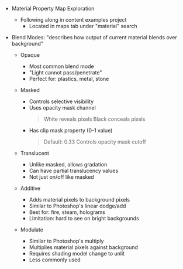 * Material Property Map Exploration
  * Following along in content examples project
    * Located in maps tab under "material" search
    
* Blend Modes: "describes how output of current material blends over background"
  * Opaque
    - Most common blend mode
    - "Light cannot pass/penetrate"
    - Perfect for: plastics, metal, stone
  
  * Masked
    - Controls selective visibility
    - Uses opacity mask channel
      > White reveals pixels
      > Black conceals pixels
    - Has clip mask property (0-1 value)
      > Default: 0.33
      > Controls opacity mask cutoff
  
  * Translucent
    - Unlike masked, allows gradation
    - Can have partial translucency values
    - Not just on/off like masked
  
  * Additive
    - Adds material pixels to background pixels
    - Similar to Photoshop's linear dodge/add
    - Best for: fire, steam, holograms
    - Limitation: hard to see on bright backgrounds
  
  * Modulate
    - Similar to Photoshop's multiply
    - Multiplies material pixels against background
    - Requires shading model change to unlit
    - Less commonly used